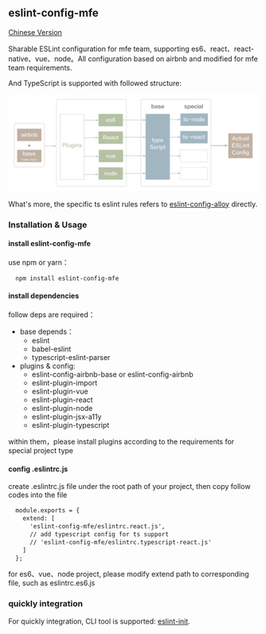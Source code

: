 ## eslint-config-mfe
[Chinese Version](./README_zh.md)

Sharable ESLint configuration for mfe team, supporting es6、react、react-native、vue、node。All configuration based on airbnb and modified for mfe team requirements.

And TypeScript is supported with followed structure:

![structure](structure.png)

What's more, the specific ts eslint rules refers to [eslint-config-alloy](https://github.com/AlloyTeam/eslint-config-alloy/blob/master/typescript.js) directly.

### Installation & Usage

#### install eslint-config-mfe

use npm or yarn：

```
  npm install eslint-config-mfe
```

#### install dependencies

follow deps are required：

* base depends：
  + eslint
  + babel-eslint
  + typescript-eslint-parser
* plugins & config:
  + eslint-config-airbnb-base or eslint-config-airbnb
  + eslint-plugin-import
  + eslint-plugin-vue
  + eslint-plugin-react
  + eslint-plugin-node
  + eslint-plugin-jsx-a11y
  + eslint-plugin-typescript

within them，please install plugins according to the requirements for special project type

#### config .eslintrc.js

create .eslintrc.js file under the root path of your project, then copy follow codes into the file

```
  module.exports = {
    extend: [
      'eslint-config-mfe/eslintrc.react.js',
      // add typescript config for ts support
      // 'eslint-config-mfe/eslintrc.typescript-react.js'
    ]
  };
```

for es6、vue、node project, please modify extend path to corresponding file, such as eslintrc.es6.js

### quickly integration

For quickly integration, CLI tool is supported: [eslint-init](https://www.npmjs.com/package/eslint-init).
